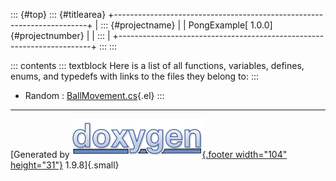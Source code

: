 ::: {#top}
::: {#titlearea}
+-----------------------------------------------------------------------+
| ::: {#projectname}                                                    |
| PongExample[ 1.0.0]{#projectnumber}                                   |
| :::                                                                   |
+-----------------------------------------------------------------------+
:::
:::

::: contents
::: textblock
Here is a list of all functions, variables, defines, enums, and typedefs
with links to the files they belong to:
:::

-   Random : [BallMovement.cs](_ball_movement_8cs.html#a832e8f52fca5a678819ec96269dcb532){.el}
:::

------------------------------------------------------------------------

[Generated by [![doxygen](doxygen.svg){.footer width="104"
height="31"}](https://www.doxygen.org/index.html) 1.9.8]{.small}
